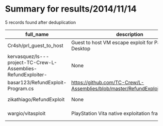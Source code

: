 
# Summary for results/2014/11/14
    
5 records found after deduplication

| full_name | description | html_url | matched_list | matched_count | pushed_at | size | stargazers_count | language | forks_count | vul_ids |
|---------------------------------------------------------------|------------------------------------------------------------------------------|----------------------------------------------------------------------------------|----------------|-----------------|---------------------------|--------|--------------------|------------|---------------|-----------|
| Cr4sh/prl_guest_to_host | Guest to host VM escape exploit for Parallels Desktop | https://github.com/Cr4sh/prl_guest_to_host | ['exploit'] | 1 | 2014-11-14 02:09:25+00:00 | 1108 | 23 | C++ | 10 | [] |
| kervasquez/ls---project-TC-Crew-L-Assemblies-RefundExploiter- | None | https://github.com/kervasquez/ls---project-TC-Crew-L-Assemblies-RefundExploiter- | ['exploit'] | 1 | 2014-11-14 02:04:07+00:00 | 0 | 0 | | 0 | [] |
| basar123/RefundExploit-Program.cs | https://github.com/TC-Crew/L-Assemblies/blob/master/RefundExploit/Program.cs | https://github.com/basar123/RefundExploit-Program.cs | ['exploit'] | 1 | 2014-11-14 14:38:14+00:00 | 0 | 0 | | 0 | [] |
| zikathiago/RefundExploit | None | https://github.com/zikathiago/RefundExploit | ['exploit'] | 1 | 2014-11-14 19:53:59+00:00 | 0 | 0 | | 0 | [] |
| wargio/vitasploit | PlayStation Vita native exploitation framework | https://github.com/wargio/vitasploit | ['exploit'] | 1 | 2014-11-14 20:25:15+00:00 | 139 | 1 | JavaScript | 11 | [] |
